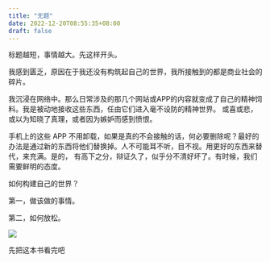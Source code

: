 ```yaml
---
title: "无题"
date: 2022-12-20T08:55:35+08:00
draft: false
---
```


标题越短，事情越大。先这样开头。

我感到匮乏，原因在于我还没有构筑起自己的世界，我所接触到的都是商业社会的碎片。

我沉浸在网络中。那么日常涉及的那几个网站或APP的内容就变成了自己的精神饲料。我是被动地接收这些东西，任由它们进入毫不设防的精神世界。
或喜或悲，或以为知晓了真理，或者因为嫉妒而感到愤恨。

手机上的这些 APP 不用卸载，如果是真的不会接触的话，何必要删除呢？最好的办法是通过新的东西将他们替换掉。人不可能耳不听，目不视。用更好的东西来替代，来充满。是的，
有高下之分，辩证久了，似乎分不清好坏了。有时候，我们需要鲜明的态度。

如何构建自己的世界？

第一，做该做的事情。

第二，如何放松。

![](https://xiangeiaerjinongdehuashu.chibaba.cn/images/book/%E7%8C%AE%E7%BB%99%E9%98%BF%E5%B0%94%E5%90%89%E4%BE%AC%E7%9A%84%E8%8A%B1%E6%9D%9F.jpg)

先把这本书看完吧
